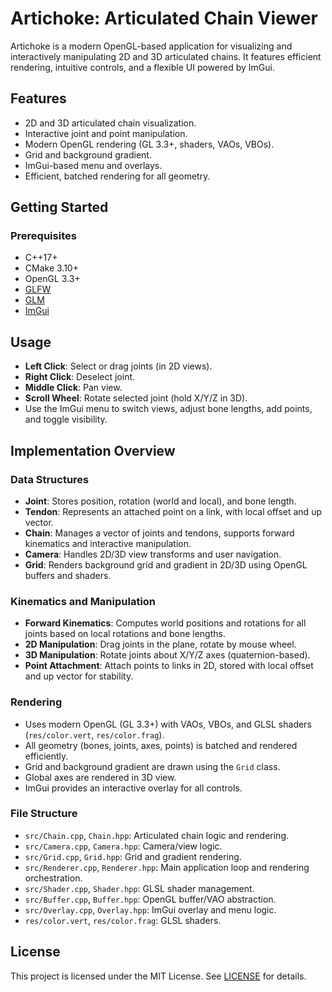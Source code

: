 # Artichoke: Articulated Chain Viewer

Artichoke is a modern OpenGL-based application for visualizing and interactively manipulating 2D and 3D articulated chains. It features efficient rendering, intuitive controls, and a flexible UI powered by ImGui.

## Features

- 2D and 3D articulated chain visualization.
- Interactive joint and point manipulation.
- Modern OpenGL rendering (GL 3.3+, shaders, VAOs, VBOs).
- Grid and background gradient.
- ImGui-based menu and overlays.
- Efficient, batched rendering for all geometry.

## Getting Started

### Prerequisites

- C++17+
- CMake 3.10+
- OpenGL 3.3+
- [GLFW](https://www.glfw.org/)
- [GLM](https://github.com/g-truc/glm)
- [ImGui](https://github.com/ocornut/imgui)

## Usage

- **Left Click**: Select or drag joints (in 2D views).
- **Right Click**: Deselect joint.
- **Middle Click**: Pan view.
- **Scroll Wheel**: Rotate selected joint (hold X/Y/Z in 3D).
- Use the ImGui menu to switch views, adjust bone lengths, add points, and toggle visibility.

## Implementation Overview

### Data Structures

- **Joint**: Stores position, rotation (world and local), and bone length.
- **Tendon**: Represents an attached point on a link, with local offset and up vector.
- **Chain**: Manages a vector of joints and tendons, supports forward kinematics and interactive manipulation.
- **Camera**: Handles 2D/3D view transforms and user navigation.
- **Grid**: Renders background grid and gradient in 2D/3D using OpenGL buffers and shaders.

### Kinematics and Manipulation

- **Forward Kinematics**: Computes world positions and rotations for all joints based on local rotations and bone lengths.
- **2D Manipulation**: Drag joints in the plane, rotate by mouse wheel.
- **3D Manipulation**: Rotate joints about X/Y/Z axes (quaternion-based).
- **Point Attachment**: Attach points to links in 2D, stored with local offset and up vector for stability.

### Rendering

- Uses modern OpenGL (GL 3.3+) with VAOs, VBOs, and GLSL shaders (`res/color.vert`, `res/color.frag`).
- All geometry (bones, joints, axes, points) is batched and rendered efficiently.
- Grid and background gradient are drawn using the `Grid` class.
- Global axes are rendered in 3D view.
- ImGui provides an interactive overlay for all controls.

### File Structure

- `src/Chain.cpp`, `Chain.hpp`: Articulated chain logic and rendering.
- `src/Camera.cpp`, `Camera.hpp`: Camera/view logic.
- `src/Grid.cpp`, `Grid.hpp`: Grid and gradient rendering.
- `src/Renderer.cpp`, `Renderer.hpp`: Main application loop and rendering orchestration.
- `src/Shader.cpp`, `Shader.hpp`: GLSL shader management.
- `src/Buffer.cpp`, `Buffer.hpp`: OpenGL buffer/VAO abstraction.
- `src/Overlay.cpp`, `Overlay.hpp`: ImGui overlay and menu logic.
- `res/color.vert`, `res/color.frag`: GLSL shaders.

## License

This project is licensed under the MIT License. See [LICENSE](LICENSE) for details.
